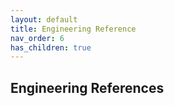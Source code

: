 ```yaml
---
layout: default
title: Engineering Reference
nav_order: 6
has_children: true
---
```


## Engineering References
